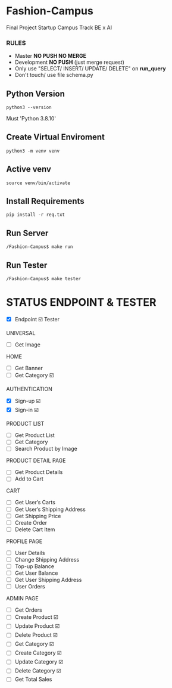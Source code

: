 # Fashion-Campus
Final Project Startup Campus Track BE x AI

### RULES
- Master **NO PUSH NO MERGE**
- Development **NO PUSH** (just merge request)
- Only use "SELECT/ INSERT/ UPDATE/ DELETE" on **run_query**
- Don't touch/ use file schema.py

## Python Version
```
python3 --version
```
Must 'Python 3.8.10'

## Create Virtual Enviroment
```
python3 -m venv venv
```

## Active venv
```
source venv/bin/activate
```

## Install Requirements
```
pip install -r req.txt
```

## Run Server
```
/Fashion-Campus$ make run
```

## Run Tester
```
/Fashion-Campus$ make tester
```

# STATUS ENDPOINT & TESTER
- [x] Endpoint
:ballot_box_with_check: Tester

UNIVERSAL
- [ ] Get Image

HOME
- [ ] Get Banner
- [ ] Get Category :ballot_box_with_check:

AUTHENTICATION
- [x] Sign-up :ballot_box_with_check:
- [x] Sign-in :ballot_box_with_check:

PRODUCT LIST
- [ ] Get Product List
- [ ] Get Category
- [ ] Search Product by Image

PRODUCT DETAIL PAGE
- [ ] Get Product Details
- [ ] Add to Cart

CART
- [ ] Get User’s Carts
- [ ] Get User’s Shipping Address
- [ ] Get Shipping Price
- [ ] Create Order
- [ ] Delete Cart Item

PROFILE PAGE
- [ ] User Details
- [ ] Change Shipping Address
- [ ] Top-up Balance
- [ ] Get User Balance
- [ ] Get User Shipping Address
- [ ] User Orders

ADMIN PAGE
- [ ] Get Orders
- [ ] Create Product :ballot_box_with_check:
- [ ] Update Product :ballot_box_with_check:
- [ ] Delete Product :ballot_box_with_check:
- [ ] Get Category :ballot_box_with_check:
- [ ] Create Category :ballot_box_with_check:
- [ ] Update Category :ballot_box_with_check:
- [ ] Delete Category :ballot_box_with_check:
- [ ] Get Total Sales
